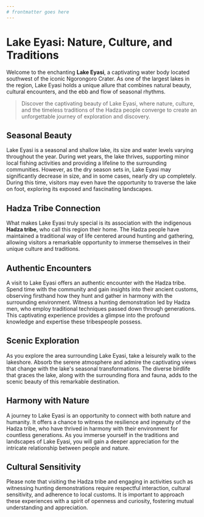 ```yaml
---
# frontmatter goes here
---
```


# Lake Eyasi: Nature, Culture, and Traditions

Welcome to the enchanting **Lake Eyasi**, a captivating water body located southwest of the iconic Ngorongoro Crater. As one of the largest lakes in the region, Lake Eyasi holds a unique allure that combines natural beauty, cultural encounters, and the ebb and flow of seasonal rhythms.

> Discover the captivating beauty of Lake Eyasi, where nature, culture, and the timeless traditions of the Hadza people converge to create an unforgettable journey of exploration and discovery.

## Seasonal Beauty

Lake Eyasi is a seasonal and shallow lake, its size and water levels varying throughout the year. During wet years, the lake thrives, supporting minor local fishing activities and providing a lifeline to the surrounding communities. However, as the dry season sets in, Lake Eyasi may significantly decrease in size, and in some cases, nearly dry up completely. During this time, visitors may even have the opportunity to traverse the lake on foot, exploring its exposed and fascinating landscapes.

## Hadza Tribe Connection

What makes Lake Eyasi truly special is its association with the indigenous **Hadza tribe**, who call this region their home. The Hadza people have maintained a traditional way of life centered around hunting and gathering, allowing visitors a remarkable opportunity to immerse themselves in their unique culture and traditions.

## Authentic Encounters

A visit to Lake Eyasi offers an authentic encounter with the Hadza tribe. Spend time with the community and gain insights into their ancient customs, observing firsthand how they hunt and gather in harmony with the surrounding environment. Witness a hunting demonstration led by Hadza men, who employ traditional techniques passed down through generations. This captivating experience provides a glimpse into the profound knowledge and expertise these tribespeople possess.

## Scenic Exploration

As you explore the area surrounding Lake Eyasi, take a leisurely walk to the lakeshore. Absorb the serene atmosphere and admire the captivating views that change with the lake's seasonal transformations. The diverse birdlife that graces the lake, along with the surrounding flora and fauna, adds to the scenic beauty of this remarkable destination.

## Harmony with Nature

A journey to Lake Eyasi is an opportunity to connect with both nature and humanity. It offers a chance to witness the resilience and ingenuity of the Hadza tribe, who have thrived in harmony with their environment for countless generations. As you immerse yourself in the traditions and landscapes of Lake Eyasi, you will gain a deeper appreciation for the intricate relationship between people and nature.

## Cultural Sensitivity

Please note that visiting the Hadza tribe and engaging in activities such as witnessing hunting demonstrations require respectful interaction, cultural sensitivity, and adherence to local customs. It is important to approach these experiences with a spirit of openness and curiosity, fostering mutual understanding and appreciation.

